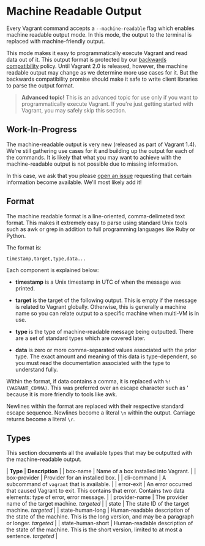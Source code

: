
# Machine Readable Output
Every Vagrant command accepts a `--machine-readable` flag which enables machine readable output mode. In this mode, the output to the terminal is replaced with machine-friendly output.

This mode makes it easy to programmatically execute Vagrant and read data out of it. This output format is protected by our [backwards compatibility][backwards-compatibility] policy. Until Vagrant 2.0 is released, however, the machine readable output may change as we determine more use cases for it. But the backwards compatibility promise should make it safe to write client libraries to parse the output format.

> **Advanced topic!** This is an advanced topic for use only if you want to programmatically execute Vagrant. If you're just getting started with Vagrant, you may safely skip this section.

## Work-In-Progress

The machine-readable output is very new (released as part of Vagrant 1.4). We're still gathering use cases for it and building up the output for each of the commands. It is likely that what you may want to achieve with the machine-readable output is not possible due to missing information.

In this case, we ask that you please [open an issue][issues] requesting that certain information become available. We'll most likely add it!

## Format

The machine readable format is a line-oriented, comma-delimeted text format. This makes it extremely easy to parse using standard Unix tools such as awk or grep in addition to full programming languages like Ruby or Python.

The format is:
```
timestamp,target,type,data...
```
Each component is explained below:

* **timestamp** is a Unix timestamp in UTC of when the message was printed.

* **target** is the target of the following output. This is empty if the message is related to Vagrant globally. Otherwise, this is generally a machine name so you can relate output to a specific machine when multi-VM is in use.

* **type** is the type of machine-readable message being outputted. There are a set of standard types which are covered later.

* **data** is zero or more comma-separated values associated with the prior type. The exact amount and meaning of this data is type-dependent, so you must read the documentation associated with the type to understand fully.

Within the format, if data contains a comma, it is replaced with `%!(VAGRANT_COMMA)`. This was preferred over an escape character such as \' because it is more friendly to tools like awk.

Newlines within the format are replaced with their respective standard escape sequence. Newlines become a literal `\n` within the output. Carriage returns become a literal `\r`.

## Types

This section documents all the available types that may be outputted with the machine-readable output.

|    **Type**    |    **Description**    |
|    box-name    |    Name of a box installed into Vagrant.    |
|    box-provider    |    Provider for an installed box.    |
|    cli-command    |    A subcommand of `vagrant` that is available.    |
|    error-exit    |    An error occurred that caused Vagrant to exit. This contains that error. Contains two data elements: type of error, error message.    |
|    provider-name    |    The provider name of the target machine. *targeted*    |
|    state    |    The state ID of the target machine. *targeted*    |
|    state-human-long    |    Human-readable description of the state of the machine. This is the long version, and may be a paragraph or longer. *targeted*    |
|    state-human-short    |    Human-readable description of the state of the machine. This is the short version, limited to at most a sentence. *targeted*    |

[backwards-compatibility]: https://docs.vagrantup.com/v2/installation/backwards-compatibility.html
[issues]: https://github.com/mitchellh/vagrant/issues